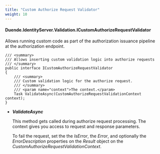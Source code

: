 ```yaml
---
title: "Custom Authorize Request Validator"
weight: 10
---
```


#### Duende.IdentityServer.Validation.ICustomAuthorizeRequestValidator

Allows running custom code as part of the authorization issuance pipeline at the authorization endpoint.

```
/// <summary>
/// Allows inserting custom validation logic into authorize requests
/// </summary>
public interface ICustomAuthorizeRequestValidator
{
    /// <summary>
    /// Custom validation logic for the authorize request.
    /// </summary>
    /// <param name="context">The context.</param>
    Task ValidateAsync(CustomAuthorizeRequestValidationContext context);
}
```

* ***ValidateAsync***

    This method gets called during authorize request processing. The context gives you access to request and response parameters.

    To fail the request, set the the *IsError*, the *Error*, and optionally the *ErrorDescription* properties on the *Result* object on the *CustomAuthorizeRequestValidationContext*.
